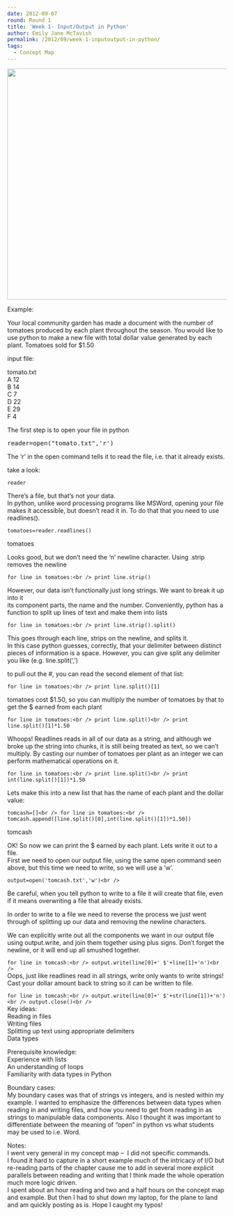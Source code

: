 ```yaml
---
date: 2012-09-07
round: Round 1
title: 'Week 1- Input/Output in Python'
author: Emily Jane McTavish
permalink: /2012/09/week-1-inputoutput-in-python/
tags:
  - Concept Map
---
```

[<img class="alignnone size-large wp-image-231" title="IOconceptmap" src="http://files.software-carpentry.org/training-course/2012/09/IOconceptmap-1024x768.png" alt="" width="707" height="530" />][1]

Example:

Your local community garden has made a document with the number of tomatoes produced by each plant throughout the season. You would like to use python to make a new file with total dollar value generated by each plant. Tomatoes sold for $1.50

input file:

tomato.txt  
A 12  
B 14  
C 7  
D 22  
E 29  
F 4

The first step is to open your file in python

<pre>reader=open("tomato.txt",'r')</pre>

The &#8216;r&#8217; in the open command tells it to read the file, i.e. that it already exists.

take a look:

`reader`

There&#8217;s a file, but that&#8217;s not your data.  
In python, unlike word processing programs like MSWord, opening your file makes it accessible, but doesn&#8217;t read it in. To do that that you need to use readlines().

`tomatoes=reader.readlines()`

tomatoes

Looks good, but we don&#8217;t need the &#8216;n&#8217; newline character. Using .strip removes the newline

`for line in tomatoes:<br />
print line.strip()`

However, our data isn&#8217;t functionally just long strings. We want to break it up into it  
its component parts, the name and the number. Conveniently, python has a function to split up lines of text and make them into lists

`for line in tomatoes:<br />
print line.strip().split()`

This goes through each line, strips on the newline, and splits it.  
In this case python guesses, correctly, that your delimiter between distinct pieces of information is a space. However, you can give split any delimiter you like (e.g. line.split(&#8216;,&#8217;)

to pull out the #, you can read the second element of that list:

`for line in tomatoes:<br />
print line.split()[1]`

tomatoes cost $1.50, so you can multiply the number of tomatoes by that to get the $ earned from each plant

`for line in tomatoes:<br />
print line.split()<br />
print line.split()[1]*1.50`

Whoops! Readlines reads in all of our data as a string, and although we broke up the string into chunks, it is still being treated as text, so we can&#8217;t multiply. By casting our number of tomatoes per plant as an integer we can perform mathematical operations on it.

`for line in tomatoes:<br />
print line.split()<br />
print int(line.split()[1])*1.50`

Lets make this into a new list that has the name of each plant and the dollar value:

`tomcash=[]<br />
for line in tomatoes:<br />
tomcash.append([line.split()[0],int(line.split()[1])*1.50])`

tomcash

OK! So now we can print the $ earned by each plant. Lets write it out to a file.  
First we need to open our output file, using the same open command seen above, but this time we need to write, so we will use a &#8216;w&#8217;.

`output=open('tomcash.txt','w')<br />
`

Be careful, when you tell python to write to a file it will create that file, even if it means overwriting a file that already exists.

In order to write to a file we need to reverse the process we just went through of splitting up our data and removing the newline characters.

We can explicitly write out all the components we want in our output file using output.write, and join them together using plus signs. Don&#8217;t forget the newline, or it will end up all smushed together.

`for line in tomcash:<br />
output.write(line[0]+' $'+line[1]+'n')<br />
`  
Oops, just like readlines read in all strings, write only wants to write strings! Cast your dollar amount back to string so it can be written to file.

`for line in tomcash:<br />
output.write(line[0]+' $'+str(line[1])+'n')`  
`<br />
output.close()<br />
`  
Key ideas:  
Reading in files  
Writing files  
Splitting up text using appropriate delimiters  
Data types

Prerequisite knowledge:  
Experience with lists  
An understanding of loops  
Familiarity with data types in Python

Boundary cases:  
My boundary cases was that of strings vs integers, and is nested within my example. I wanted to emphasize the differences between data types when reading in and writing files, and how you need to get from reading in as strings to manipulable data components. Also I thought it was important to differentiate between the meaning of &#8220;open&#8221; in python vs what students may be used to i.e. Word.

Notes:  
I went very general in my concept map &#8211;  I did not specific commands.  
I found it hard to capture in a short example much of the intricacy of I/O but re-reading parts of the chapter cause me to add in several more explicit parallels between reading and writing that I think made the whole operation much more logic driven.  
I spent about an hour reading and two and a half hours on the concept map and example. But then I had to shut down my laptop, for the plane to land and am quickly posting as is. Hope I caught my typos!

 [1]: http://files.software-carpentry.org/training-course/2012/09/IOconceptmap.png
